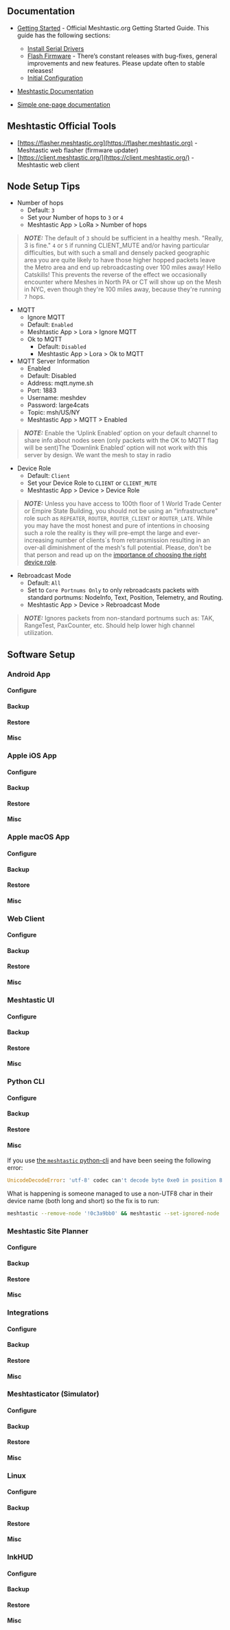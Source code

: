 ## Documentation
- [Getting Started](https://meshtastic.org/docs/getting-started/) - Official Meshtastic.org Getting Started Guide. This guide has the following sections:
  - [Install Serial Drivers](https://meshtastic.org/docs/getting-started/serial-drivers/)
  - [Flash Firmware](https://meshtastic.org/docs/getting-started/flashing-firmware/) - There’s constant releases with bug-fixes, general improvements and new features. Please update often to stable releases!
  - [Initial Configuration](https://meshtastic.org/docs/getting-started/initial-config/)

- [Meshtastic Documentation](https://meshtastic.org/docs/introduction/)
- [Simple one-page documentation](https://makernexuswiki.com/wiki/Meshtastic)
  
## Meshtastic Official Tools
- [https://flasher.meshtastic.org](https://flasher.meshtastic.org) - Meshtastic web flasher (firmware updater)
- [https://client.meshtastic.org/](https://client.meshtastic.org/) - Meshtastic web client
  
## Node Setup Tips 
- Number of hops
  - Default: `3`
  - Set your Number of hops to `3` or `4`
  - Meshtastic App > LoRa > Number of hops
    
> **_NOTE:_**  The default of `3` should be sufficient in a healthy mesh.  "Really, 3 is fine." `4` or `5` if running CLIENT_MUTE and/or having particular difficulties, but with such a small and densely packed geographic area you are quite likely to have those higher hopped packets leave the Metro area and end up rebroadcasting over 100 miles away! Hello Catskills! This prevents the reverse of the effect we occasionally encounter where Meshes in North PA or CT will show up on the Mesh in NYC, even though they're 100 miles away, because they're running `7` hops.

- MQTT
    - Ignore MQTT
    - Default: `Enabled`
    - Meshtastic App > Lora > Ignore MQTT
  - Ok to MQTT
    - Default: `Disabled`
    - Meshtastic App > Lora > Ok to MQTT
- MQTT   Server Information
    - Enabled
    - Default: Disabled
    - Address: mqtt.nyme.sh
    - Port: 1883
    - Username: meshdev
    - Password: large4cats
    - Topic: msh/US/NY
    - Meshtastic App > MQTT > Enabled

> **_NOTE:_**  Enable the ‘Uplink Enabled’ option on your default channel to share info about nodes seen (only packets with the OK to MQTT flag will be sent)The ‘Downlink Enabled’ option will not work with this server by design. We want the mesh to stay in radio

- Device Role
  - Default: `Client`
  - Set your Device Role to `CLIENT` or `CLIENT_MUTE`
  - Meshtastic App > Device > Device Role

> **_NOTE:_**  Unless you have access to 100th floor of 1 World Trade Center or Empire State Building, you should not be using an "infrastructure" role such as `REPEATER`, `ROUTER`, `ROUTER_CLIENT` or `ROUTER_LATE`. While you may have the most honest and pure of intentions in choosing such a role the reality is they will pre-empt the large and ever-increasing number of clients`s from retransmission resulting in an over-all diminishment of the mesh's full potential. Please, don't be that person and read up on the [importance of choosing the right device role](https://meshtastic.org/blog/choosing-the-right-device-role/).

- Rebroadcast Mode
  - Default: `All`
  - Set to `Core Portnums Only` to only rebroadcasts packets with standard portnums: NodeInfo, Text, Position, Telemetry, and Routing.
  - Meshtastic App > Device > Rebroadcast Mode
 
 > **_NOTE:_**  Ignores packets from non-standard portnums such as: TAK, RangeTest, PaxCounter, etc. Should help lower high channel utilization.

## Software Setup

### Android App

#### Configure
#### Backup
#### Restore
#### Misc

### Apple iOS App

#### Configure
#### Backup
#### Restore
#### Misc

### Apple macOS App

#### Configure
#### Backup
#### Restore
#### Misc

### Web Client

#### Configure
#### Backup
#### Restore
#### Misc

### Meshtastic UI

#### Configure
#### Backup
#### Restore
#### Misc

### Python CLI
#### Configure
#### Backup
#### Restore
#### Misc

If you use [the `meshtastic` python-cli](https://meshtastic.org/docs/software/python/cli/) and have been seeing the following error:
```Python
UnicodeDecodeError: 'utf-8' codec can't decode byte 0xe0 in position 8: 'utf-8' codec can't decode byte 0xe0 in position 8: unexpected end of data in field: meshtastic.protobuf.User.long_name```
```
What is happening is someone managed to use a non-UTF8 char in their device name (both long and short) so the fix is to run:
```bash
meshtastic --remove-node '!0c3a9bb0' && meshtastic --set-ignored-node '!0c3a9bb0'
```

### Meshtastic Site Planner

#### Configure
#### Backup
#### Restore
#### Misc

### Integrations

#### Configure
#### Backup
#### Restore
#### Misc

### Meshtasticator (Simulator)

#### Configure
#### Backup
#### Restore
#### Misc

### Linux

#### Configure
#### Backup
#### Restore
#### Misc

### InkHUD

#### Configure
#### Backup
#### Restore
#### Misc
